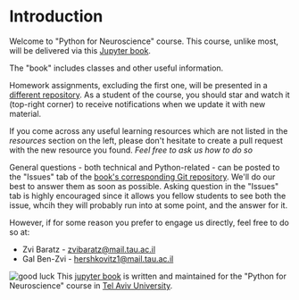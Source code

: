 # Introduction

Welcome to "Python for Neuroscience" course.
This course, unlike most, will be delivered via this [Jupyter book](https://jupyterbook.org/intro.html).

The "book" includes classes and other useful information.

Homework assignments, excluding the first one, will be presented in a [different repository](https://github.com/sagol-python-for-neuroscientists/course_site_2021.git). As a student of the course, you should star and watch it (top-right corner) to receive notifications when we update it with new material.

If you come across any useful learning resources which are not listed in the _resources_ section on the left, please don't hesitate to create a pull request with the new resource you found. _Feel free to ask us how to do so_

General questions - both technical and Python-related - can be posted to the "Issues" tab of the [book's corresponding Git repository](https://github.com/sagol-python-for-neuroscientists/textbook.git). We'll do our best to answer them as soon as possible.
Asking question in the "Issues" tab is highly encouraged since it allows you fellow students to see both the issue, whcih they will probably run into at some point, and the answer for it.

However, if for some reason you prefer to engage us directly, feel free to do so at:

- Zvi Baratz - [zvibaratz@mail.tau.ac.il](mailto:zvibaratz@mail.tau.ac.il)
- Gal Ben-Zvi - [hershkovitz1@mail.tau.ac.il](mailto:hershkovitz1@mail.tau.ac.il)

![good luck](good_luck.jpg)
This [jupyter book](https://jupyterbook.org/intro.html) is written and
maintained for the "Python for Neuroscience" course in
[Tel Aviv University](https://english.tau.ac.il/).
